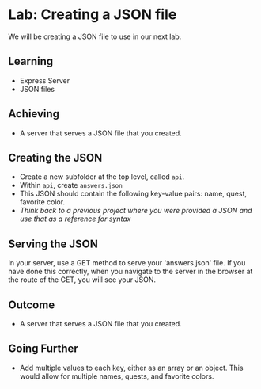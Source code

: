 # Lab: Creating a JSON file

We will be creating a JSON file to use in our next lab.

## Learning

- Express Server
- JSON files

## Achieving

- A server that serves a JSON file that you created.


## Creating the JSON

- Create a new subfolder at the top level, called `api`.
- Within `api`, create `answers.json`
- This JSON should contain the following key-value pairs: name, quest, favorite color.
- _Think back to a previous project where you were provided a JSON and use that as a reference for syntax_


## Serving the JSON

In your server, use a GET method to serve your 'answers.json' file. If you have done this correctly, when you navigate to the server in the browser at the route of the GET, you will see your JSON.

## Outcome 

- A server that serves a JSON file that you created.

## Going Further

- Add multiple values to each key, either as an array or an object. This would allow for multiple names, quests, and favorite colors. 
